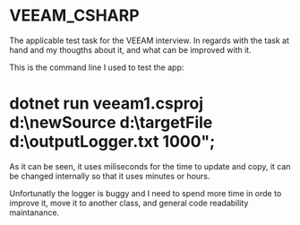 # VEEAM_CSHARP
The applicable test task for the VEEAM interview.
In regards with the task at hand and my thougths about it, and what can be improved with it.

This is the command line I used to test the app: 
# dotnet run veeam1.csproj d:\newSource d:\targetFile d:\outputLogger.txt 1000";
As it can be seen, it uses miliseconds for the time to update and copy, it can be changed internally so that it uses minutes or hours.

Unfortunatly the logger is buggy and I need to spend more time in orde to improve it, move it to another class, and general code readability maintanance.
